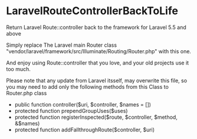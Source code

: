 # LaravelRouteControllerBackToLife
Return Laravel Route::controller back to the framework for Laravel 5.5 and above

Simply replace The Laravel main Router class "vendor/laravel/framework/src/Illuminate/Routing/Router.php" with this one.

And enjoy using Route::controller that you love, and your old projects use it too much.

Please note that any update from Laravel itsself, may overwrite this file, so you may need to add only the following methods from this Class to Router.php class
- public function controller($uri, $controller, $names = [])
- protected function prependGroupUses($uses)
- protected function registerInspected($route, $controller, $method, &$names)
- protected function addFallthroughRoute($controller, $uri)
